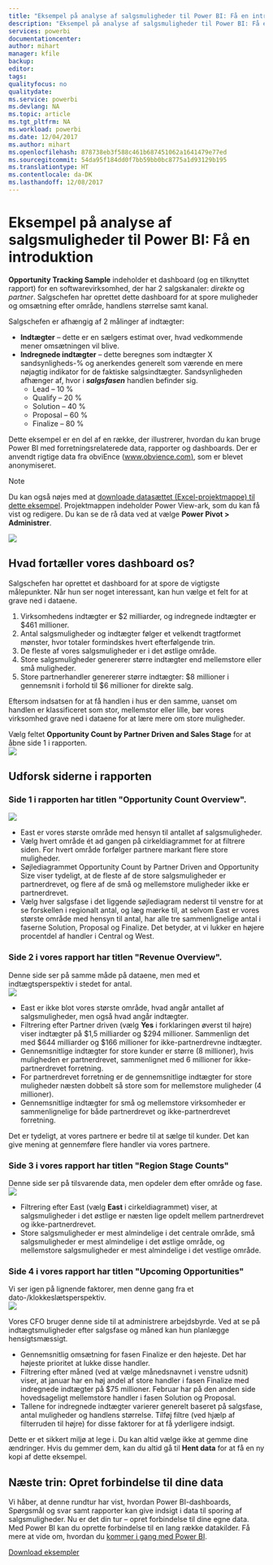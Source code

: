 ```yaml
---
title: "Eksempel på analyse af salgsmuligheder til Power BI: Få en introduktion"
description: "Eksempel på analyse af salgsmuligheder til Power BI: Få en introduktion"
services: powerbi
documentationcenter: 
author: mihart
manager: kfile
backup: 
editor: 
tags: 
qualityfocus: no
qualitydate: 
ms.service: powerbi
ms.devlang: NA
ms.topic: article
ms.tgt_pltfrm: NA
ms.workload: powerbi
ms.date: 12/04/2017
ms.author: mihart
ms.openlocfilehash: 878738eb3f588c461b687451062a1641479e77ed
ms.sourcegitcommit: 54da95f184dd0f7bb59bb0bc8775a1d93129b195
ms.translationtype: HT
ms.contentlocale: da-DK
ms.lasthandoff: 12/08/2017
---
```

# <a name="opportunity-analysis-sample-for-power-bi-take-a-tour"></a>Eksempel på analyse af salgsmuligheder til Power BI: Få en introduktion
**Opportunity Tracking Sample** indeholder et dashboard (og en tilknyttet rapport) for en softwarevirksomhed, der har 2 salgskanaler: *direkte* og *partner*. Salgschefen har oprettet dette dashboard for at spore muligheder og omsætning efter område, handlens størrelse samt kanal.

Salgschefen er afhængig af 2 målinger af indtægter:

* **Indtægter** – dette er en sælgers estimat over, hvad vedkommende mener omsætningen vil blive.
* **Indregnede indtægter** – dette beregnes som indtægter X sandsynligheds-% og anerkendes generelt som værende en mere nøjagtig indikator for de faktiske salgsindtægter. Sandsynligheden afhænger af, hvor i ***salgsfasen*** handlen befinder sig.
  * Lead – 10 %  
  * Qualify – 20 %  
  * Solution – 40 %  
  * Proposal – 60 %  
  * Finalize – 80 %

Dette eksempel er en del af en række, der illustrerer, hvordan du kan bruge Power BI med forretningsrelaterede data, rapporter og dashboards. Der er anvendt rigtige data fra obviEnce ([www.obvience.com)](http://www.obvience.com/), som er blevet anonymiseret.

>[!Note] 
Du kan også nøjes med at [downloade datasættet (Excel-projektmappe) til dette eksempel](http://go.microsoft.com/fwlink/?LinkId=529782). Projektmappen indeholder Power View-ark, som du kan få vist og redigere.  Du kan se de rå data ved at vælge **Power Pivot > Administrer**. 

![](media/sample-opportunity-analysis/opportunity1.png)

## <a name="what-is-our-dashboard-telling-us"></a>Hvad fortæller vores dashboard os?
Salgschefen har oprettet et dashboard for at spore de vigtigste målepunkter. Når hun ser noget interessant, kan hun vælge et felt for at grave ned i dataene.

1. Virksomhedens indtægter er $2 milliarder, og indregnede indtægter er $461 millioner.
2. Antal salgsmuligheder og indtægter følger et velkendt tragtformet mønster, hvor totaler formindskes hvert efterfølgende trin.
3. De fleste af vores salgsmuligheder er i det østlige område. 
4. Store salgsmuligheder genererer større indtægter end mellemstore eller små muligheder.
5. Store partnerhandler genererer større indtægter: $8 millioner i gennemsnit i forhold til $6 millioner for direkte salg. 

Eftersom indsatsen for at få handlen i hus er den samme, uanset om handlen er klassificeret som stor, mellemstor eller lille, bør vores virksomhed grave ned i dataene for at lære mere om store muligheder. 

Vælg feltet **Opportunity Count by Partner Driven and Sales Stage** for at åbne side 1 i rapporten.  
![](media/sample-opportunity-analysis/opportunity2.png)

## <a name="explore-the-pages-in-the-report"></a>Udforsk siderne i rapporten
### <a name="page-1-of-our-report-is-titled-opportunity-count-overview"></a>Side 1 i rapporten har titlen "Opportunity Count Overview".
![](media/sample-opportunity-analysis/opportunity3.png)

* East er vores største område med hensyn til antallet af salgsmuligheder.  
* Vælg hvert område ét ad gangen på cirkeldiagrammet for at filtrere siden. For hvert område forfølger partnere markant flere store muligheder.   
* Søjlediagrammet Opportunity Count by Partner Driven and Opportunity Size viser tydeligt, at de fleste af de store salgsmuligheder er partnerdrevet, og flere af de små og mellemstore muligheder ikke er partnerdrevet. 
* Vælg hver salgsfase i det liggende søjlediagram nederst til venstre for at se forskellen i regionalt antal, og læg mærke til, at selvom East er vores største område med hensyn til antal, har alle tre sammenlignelige antal i faserne Solution, Proposal og Finalize. Det betyder, at vi lukker en højere procentdel af handler i Central og West. 

### <a name="page-2-of-our-report-is-titled-revenue-overview"></a>Side 2 i vores rapport har titlen "Revenue Overview".
Denne side ser på samme måde på dataene, men med et indtægtsperspektiv i stedet for antal.  
![](media/sample-opportunity-analysis/opportunity4.png)

* East er ikke blot vores største område, hvad angår antallet af salgsmuligheder, men også hvad angår indtægter.  
* Filtrering efter Partner driven (vælg **Yes** i forklaringen øverst til højre) viser indtægter på $1,5 milliarder og $294 millioner. Sammenlign det med $644 milliarder og $166 millioner for ikke-partnerdrevne indtægter.  
* Gennemsnitlige indtægter for store kunder er større (8 millioner), hvis muligheden er partnerdrevet, sammenlignet med 6 millioner for ikke-partnerdrevet forretning.  
* For partnerdrevet forretning er de gennemsnitlige indtægter for store muligheder næsten dobbelt så store som for mellemstore muligheder (4 millioner).  
* Gennemsnitlige indtægter for små og mellemstore virksomheder er sammenlignelige for både partnerdrevet og ikke-partnerdrevet forretning.   

Det er tydeligt, at vores partnere er bedre til at sælge til kunder.  Det kan give mening at gennemføre flere handler via vores partnere.

### <a name="page-3-of-our-report-is-titled-region-stage-counts"></a>Side 3 i vores rapport har titlen "Region Stage Counts"
Denne side ser på tilsvarende data, men opdeler dem efter område og fase.  
![](media/sample-opportunity-analysis/opportunity5.png)

* Filtrering efter East (vælg **East** i cirkeldiagrammet) viser, at salgsmuligheder i det østlige er næsten lige opdelt mellem partnerdrevet og ikke-partnerdrevet. 
* Store salgsmuligheder er mest almindelige i det centrale område, små salgsmuligheder er mest almindelige i det østlige område, og mellemstore salgsmuligheder er mest almindelige i det vestlige område. 

### <a name="page-4-of-our-report-is-titled-upcoming-opportunities"></a>Side 4 i vores rapport har titlen "Upcoming Opportunities"
Vi ser igen på lignende faktorer, men denne gang fra et dato-/klokkeslætsperspektiv.  
![](media/sample-opportunity-analysis/opportunity6.png)

Vores CFO bruger denne side til at administrere arbejdsbyrde. Ved at se på indtægtsmuligheder efter salgsfase og måned kan hun planlægge hensigtsmæssigt.

* Gennemsnitlig omsætning for fasen Finalize er den højeste. Det har højeste prioritet at lukke disse handler.
* Filtrering efter måned (ved at vælge månedsnavnet i venstre udsnit) viser, at januar har en høj andel af store handler i fasen Finalize med indregnede indtægter på $75 millioner. Februar har på den anden side hovedsageligt mellemstore handler i fasen Solution og Proposal.
* Tallene for indregnede indtægter varierer generelt baseret på salgsfase, antal muligheder og handlens størrelse. Tilføj filtre (ved hjælp af filterruden til højre) for disse faktorer for at få yderligere indsigt.

Dette er et sikkert miljø at lege i. Du kan altid vælge ikke at gemme dine ændringer. Hvis du gemmer dem, kan du altid gå til **Hent data** for at få en ny kopi af dette eksempel.

## <a name="next-steps-connect-to-your-data"></a>Næste trin: Opret forbindelse til dine data
Vi håber, at denne rundtur har vist, hvordan Power BI-dashboards, Spørgsmål og svar samt rapporter kan give indsigt i data til sporing af salgsmuligheder. Nu er det din tur – opret forbindelse til dine egne data. Med Power BI kan du oprette forbindelse til en lang række datakilder. Få mere at vide om, hvordan du [kommer i gang med Power BI](service-get-started.md).

[Download eksempler](sample-datasets.md)  

